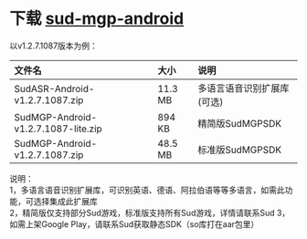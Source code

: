 # 下载 [sud-mgp-android](https://github.com/SudTechnology/sud-mgp-android/releases)

以v1.2.7.1087版本为例：

|文件名|大小|说明|
|:----|:---|:---|
|SudASR-Android-v1.2.7.1087.zip|11.3 MB |多语言语音识别扩展库(可选)  |
|SudMGP-Android-v1.2.7.1087-lite.zip|894 KB |精简版SudMGPSDK  |
|SudMGP-Android-v1.2.7.1087.zip|48.5 MB |标准版SudMGPSDK  |

说明：  
1，多语言语音识别扩展库，可识别英语、德语、阿拉伯语等等多语言，如需此功能，可选择集成此扩展库  
2，精简版仅支持部分Sud游戏，标准版支持所有Sud游戏，详情请联系Sud
3，如需上架Google Play，请联系Sud获取静态SDK（so库打在aar包里）
